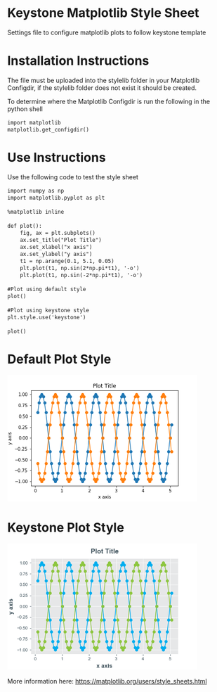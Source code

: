 # Keystone Matplotlib Style Sheet
Settings file to configure matplotlib plots to follow keystone template

# Installation Instructions
The file must be uploaded into the stylelib folder in your Matplotlib Configdir, if the stylelib folder does not exist it should be created.

To determine where the Matplotlib Configdir is run the following in the python shell

```
import matplotlib
matplotlib.get_configdir()
```

# Use Instructions

Use the following code to test the style sheet

```
import numpy as np
import matplotlib.pyplot as plt

%matplotlib inline

def plot():
    fig, ax = plt.subplots()
    ax.set_title("Plot Title")
    ax.set_xlabel("x axis")
    ax.set_ylabel("y axis")
    t1 = np.arange(0.1, 5.1, 0.05)
    plt.plot(t1, np.sin(2*np.pi*t1), '-o')
    plt.plot(t1, np.sin(-2*np.pi*t1), '-o')

#Plot using default style
plot()

#Plot using keystone style
plt.style.use('keystone')

plot()
```
# Default Plot Style
![](/images/DefaultPlot.png)

# Keystone Plot Style
![](/images/KeystonePlot.png)

More information here: https://matplotlib.org/users/style_sheets.html
